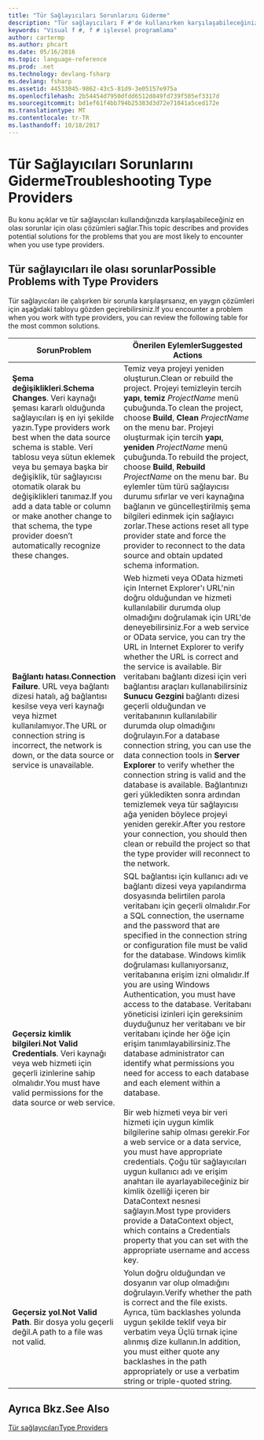 ```yaml
---
title: "Tür Sağlayıcıları Sorunlarını Giderme"
description: "Tür sağlayıcıları F #'de kullanırken karşılaşabileceğiniz en olası sorunlar için olası çözümleri keşfedin."
keywords: "Visual f #, f # işlevsel programlama"
author: cartermp
ms.author: phcart
ms.date: 05/16/2016
ms.topic: language-reference
ms.prod: .net
ms.technology: devlang-fsharp
ms.devlang: fsharp
ms.assetid: 44533045-9862-43c5-81d9-3e05157e975a
ms.openlocfilehash: 2b54454d7950dfdd6512d849fd739f505ef3317d
ms.sourcegitcommit: bd1ef61f4bb794b25383d3d72e71041a5ced172e
ms.translationtype: MT
ms.contentlocale: tr-TR
ms.lasthandoff: 10/18/2017
---
```

# <a name="troubleshooting-type-providers"></a><span data-ttu-id="6ed00-104">Tür Sağlayıcıları Sorunlarını Giderme</span><span class="sxs-lookup"><span data-stu-id="6ed00-104">Troubleshooting Type Providers</span></span>

<span data-ttu-id="6ed00-105">Bu konu açıklar ve tür sağlayıcıları kullandığınızda karşılaşabileceğiniz en olası sorunlar için olası çözümleri sağlar.</span><span class="sxs-lookup"><span data-stu-id="6ed00-105">This topic describes and provides potential solutions for the problems that you are most likely to encounter when you use type providers.</span></span>


## <a name="possible-problems-with-type-providers"></a><span data-ttu-id="6ed00-106">Tür sağlayıcıları ile olası sorunlar</span><span class="sxs-lookup"><span data-stu-id="6ed00-106">Possible Problems with Type Providers</span></span>
<span data-ttu-id="6ed00-107">Tür sağlayıcıları ile çalışırken bir sorunla karşılaşırsanız, en yaygın çözümleri için aşağıdaki tabloyu gözden geçirebilirsiniz.</span><span class="sxs-lookup"><span data-stu-id="6ed00-107">If you encounter a problem when you work with type providers, you can review the following table for the most common solutions.</span></span>



|<span data-ttu-id="6ed00-108">Sorun</span><span class="sxs-lookup"><span data-stu-id="6ed00-108">Problem</span></span>|<span data-ttu-id="6ed00-109">Önerilen Eylemler</span><span class="sxs-lookup"><span data-stu-id="6ed00-109">Suggested Actions</span></span>|
|-------|-----------------|
|<span data-ttu-id="6ed00-110">**Şema değişiklikleri**.</span><span class="sxs-lookup"><span data-stu-id="6ed00-110">**Schema Changes**.</span></span> <span data-ttu-id="6ed00-111">Veri kaynağı şeması kararlı olduğunda sağlayıcıları iş en iyi şekilde yazın.</span><span class="sxs-lookup"><span data-stu-id="6ed00-111">Type providers work best  when the data source schema is stable.</span></span> <span data-ttu-id="6ed00-112">Veri tablosu veya sütun eklemek veya bu şemaya başka bir değişiklik, tür sağlayıcısı otomatik olarak bu değişiklikleri tanımaz.</span><span class="sxs-lookup"><span data-stu-id="6ed00-112">If you add a data table or column or make another change to that schema, the type provider doesn’t automatically recognize these changes.</span></span>|<span data-ttu-id="6ed00-113">Temiz veya projeyi yeniden oluşturun.</span><span class="sxs-lookup"><span data-stu-id="6ed00-113">Clean or rebuild the project.</span></span> <span data-ttu-id="6ed00-114">Projeyi temizleyin tercih **yapı**, **temiz** *ProjectName* menü çubuğunda.</span><span class="sxs-lookup"><span data-stu-id="6ed00-114">To clean the project, choose **Build**, **Clean** *ProjectName* on the menu bar.</span></span> <span data-ttu-id="6ed00-115">Projeyi oluşturmak için tercih **yapı**, **yeniden** *ProjectName* menü çubuğunda.</span><span class="sxs-lookup"><span data-stu-id="6ed00-115">To rebuild the project, choose **Build**, **Rebuild** *ProjectName* on the menu bar.</span></span> <span data-ttu-id="6ed00-116">Bu eylemler tüm türü sağlayıcısı durumu sıfırlar ve veri kaynağına bağlanın ve güncelleştirilmiş şema bilgileri edinmek için sağlayıcı zorlar.</span><span class="sxs-lookup"><span data-stu-id="6ed00-116">These actions reset all type provider state and force the provider to reconnect to the data source and obtain updated schema information.</span></span>|
|<span data-ttu-id="6ed00-117">**Bağlantı hatası**.</span><span class="sxs-lookup"><span data-stu-id="6ed00-117">**Connection Failure**.</span></span> <span data-ttu-id="6ed00-118">URL veya bağlantı dizesi hatalı, ağ bağlantısı kesilse veya veri kaynağı veya hizmet kullanılamıyor.</span><span class="sxs-lookup"><span data-stu-id="6ed00-118">The URL or connection string is incorrect, the network is down, or the data source or service is unavailable.</span></span>|<span data-ttu-id="6ed00-119">Web hizmeti veya OData hizmeti için Internet Explorer'ı URL'nin doğru olduğundan ve hizmeti kullanılabilir durumda olup olmadığını doğrulamak için URL'de deneyebilirsiniz.</span><span class="sxs-lookup"><span data-stu-id="6ed00-119">For a web service or OData service, you can try the URL in Internet Explorer to verify whether the URL is correct and the service is available.</span></span> <span data-ttu-id="6ed00-120">Bir veritabanı bağlantı dizesi için veri bağlantısı araçları kullanabilirsiniz **Sunucu Gezgini** bağlantı dizesi geçerli olduğundan ve veritabanının kullanılabilir durumda olup olmadığını doğrulayın.</span><span class="sxs-lookup"><span data-stu-id="6ed00-120">For a database connection string, you can use the data connection tools in **Server Explorer** to verify whether the connection string is valid and the database is available.</span></span> <span data-ttu-id="6ed00-121">Bağlantınızı geri yükledikten sonra ardından temizlemek veya tür sağlayıcısı ağa yeniden böylece projeyi yeniden gerekir.</span><span class="sxs-lookup"><span data-stu-id="6ed00-121">After you restore your connection, you should then clean or rebuild the project so that the type provider will reconnect to the network.</span></span>|
|<span data-ttu-id="6ed00-122">**Geçersiz kimlik bilgileri**.</span><span class="sxs-lookup"><span data-stu-id="6ed00-122">**Not Valid Credentials**.</span></span> <span data-ttu-id="6ed00-123">Veri kaynağı veya web hizmeti için geçerli izinlerine sahip olmalıdır.</span><span class="sxs-lookup"><span data-stu-id="6ed00-123">You must have valid permissions for the data source or web service.</span></span>|<span data-ttu-id="6ed00-124">SQL bağlantısı için kullanıcı adı ve bağlantı dizesi veya yapılandırma dosyasında belirtilen parola veritabanı için geçerli olmalıdır.</span><span class="sxs-lookup"><span data-stu-id="6ed00-124">For a SQL connection, the username and the password that are specified in the connection string or configuration file must be valid for the database.</span></span> <span data-ttu-id="6ed00-125">Windows kimlik doğrulaması kullanıyorsanız, veritabanına erişim izni olmalıdır.</span><span class="sxs-lookup"><span data-stu-id="6ed00-125">If you are using Windows Authentication, you must have access to the database.</span></span> <span data-ttu-id="6ed00-126">Veritabanı yöneticisi izinleri için gereksinim duyduğunuz her veritabanı ve bir veritabanı içinde her öğe için erişim tanımlayabilirsiniz.</span><span class="sxs-lookup"><span data-stu-id="6ed00-126">The database administrator can identify what permissions you need for access to each database and each element within a database.</span></span><br /><br /><span data-ttu-id="6ed00-127">Bir web hizmeti veya bir veri hizmeti için uygun kimlik bilgilerine sahip olması gerekir.</span><span class="sxs-lookup"><span data-stu-id="6ed00-127">For a web service or a data service, you must have appropriate credentials.</span></span> <span data-ttu-id="6ed00-128">Çoğu tür sağlayıcıları uygun kullanıcı adı ve erişim anahtarı ile ayarlayabileceğiniz bir kimlik özelliği içeren bir DataContext nesnesi sağlayın.</span><span class="sxs-lookup"><span data-stu-id="6ed00-128">Most type providers provide a DataContext object, which contains a Credentials property that you can set with the appropriate username and access key.</span></span>|
|<span data-ttu-id="6ed00-129">**Geçersiz yol**.</span><span class="sxs-lookup"><span data-stu-id="6ed00-129">**Not Valid Path**.</span></span> <span data-ttu-id="6ed00-130">Bir dosya yolu geçerli değil.</span><span class="sxs-lookup"><span data-stu-id="6ed00-130">A path to a file was not valid.</span></span>|<span data-ttu-id="6ed00-131">Yolun doğru olduğundan ve dosyanın var olup olmadığını doğrulayın.</span><span class="sxs-lookup"><span data-stu-id="6ed00-131">Verify whether the path is correct and the file exists.</span></span> <span data-ttu-id="6ed00-132">Ayrıca, tüm backlashes yolunda uygun şekilde teklif veya bir verbatim veya Üçlü tırnak içine alınmış dize kullanın.</span><span class="sxs-lookup"><span data-stu-id="6ed00-132">In addition, you must either quote any backlashes in the path appropriately or use a verbatim string or triple-quoted string.</span></span>|

## <a name="see-also"></a><span data-ttu-id="6ed00-133">Ayrıca Bkz.</span><span class="sxs-lookup"><span data-stu-id="6ed00-133">See Also</span></span>
[<span data-ttu-id="6ed00-134">Tür sağlayıcıları</span><span class="sxs-lookup"><span data-stu-id="6ed00-134">Type Providers</span></span>](index.md)
